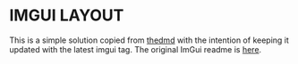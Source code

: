 IMGUI LAYOUT
===
This is a simple solution copied from [thedmd](https://github.com/thedmd/imgui/tree/layouts) with the intention of keeping it updated with the latest imgui tag.
The original ImGui readme is [here](README_OLD.md).
